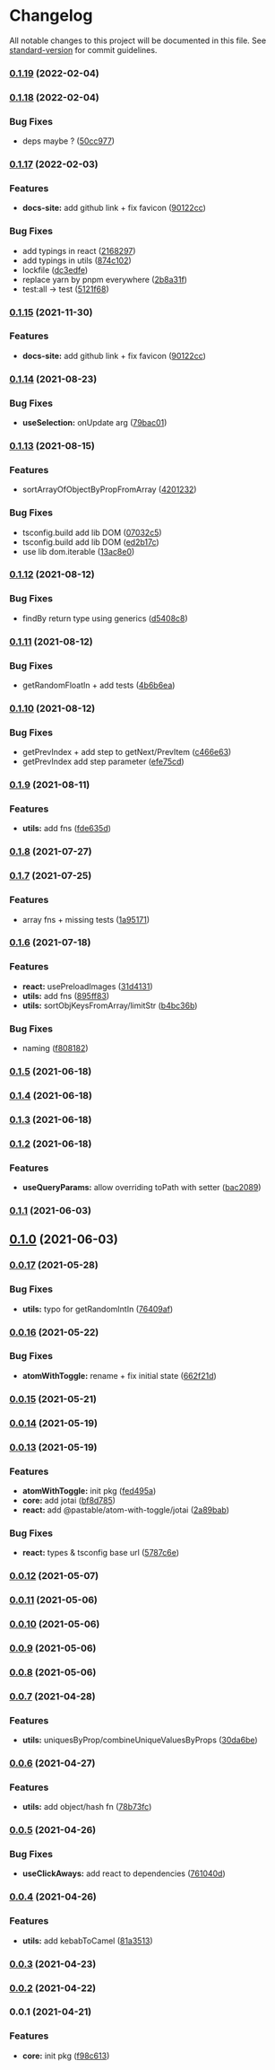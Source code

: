 # Changelog

All notable changes to this project will be documented in this file. See [standard-version](https://github.com/conventional-changelog/standard-version) for commit guidelines.

### [0.1.19](https://github.com/astahmer/pastable/compare/@pastable/core@0.1.18...@pastable/core@0.1.19) (2022-02-04)

### [0.1.18](https://github.com/astahmer/pastable/compare/@pastable/core@0.1.17...@pastable/core@0.1.18) (2022-02-04)


### Bug Fixes

* deps maybe ? ([50cc977](https://github.com/astahmer/pastable/commit/50cc977a604270530d0909009d5784c32014b773))

### [0.1.17](https://github.com/astahmer/pastable/compare/@pastable/core@0.1.14...@pastable/core@0.1.17) (2022-02-03)


### Features

* **docs-site:** add github link + fix favicon ([90122cc](https://github.com/astahmer/pastable/commit/90122cc50a78ed3605decde7f735c1f6e380e9cc))


### Bug Fixes

* add typings in react ([2168297](https://github.com/astahmer/pastable/commit/2168297fd71b18ae02267f81b3da0ee2f72565dd))
* add typings in utils ([874c102](https://github.com/astahmer/pastable/commit/874c10299644bb6134a6bb2d96b2cb28d53fe7fa))
* lockfile ([dc3edfe](https://github.com/astahmer/pastable/commit/dc3edfedee5ce5063904cef6a3c41e2d7f4c6061))
* replace yarn by pnpm everywhere ([2b8a31f](https://github.com/astahmer/pastable/commit/2b8a31f2026b36af1eec185f7ca307ef16496eef))
* test:all -> test ([5121f68](https://github.com/astahmer/pastable/commit/5121f688bef77f99e0268cb6eb134396be4ca785))

### [0.1.15](https://github.com/astahmer/pastable/compare/@pastable/core@0.1.14...@pastable/core@0.1.15) (2021-11-30)


### Features

* **docs-site:** add github link + fix favicon ([90122cc](https://github.com/astahmer/pastable/commit/90122cc50a78ed3605decde7f735c1f6e380e9cc))

### [0.1.14](https://github.com/astahmer/pastable/compare/@pastable/core@0.1.13...@pastable/core@0.1.14) (2021-08-23)


### Bug Fixes

* **useSelection:** onUpdate arg ([79bac01](https://github.com/astahmer/pastable/commit/79bac01cbaaeb86a96ce1c1135aaaedd0ddfb2c8))

### [0.1.13](https://github.com/astahmer/pastable/compare/@pastable/core@0.1.12...@pastable/core@0.1.13) (2021-08-15)


### Features

* sortArrayOfObjectByPropFromArray ([4201232](https://github.com/astahmer/pastable/commit/4201232ef276240d194bf519d793071f5fd1d729))


### Bug Fixes

* tsconfig.build add lib DOM ([07032c5](https://github.com/astahmer/pastable/commit/07032c5776bf038c31832495d767212a9b573c40))
* tsconfig.build add lib DOM ([ed2b17c](https://github.com/astahmer/pastable/commit/ed2b17cec4123846108ea4c26a2a8b7f4e0f0810))
* use lib dom.iterable ([13ac8e0](https://github.com/astahmer/pastable/commit/13ac8e011a1bf997d7fae052c4232a5ffeb5b9ae))

### [0.1.12](https://github.com/astahmer/pastable/compare/@pastable/core@0.1.11...@pastable/core@0.1.12) (2021-08-12)


### Bug Fixes

* findBy return type using generics ([d5408c8](https://github.com/astahmer/pastable/commit/d5408c876bc323e820af59f2e0d756ca18d6698e))

### [0.1.11](https://github.com/astahmer/pastable/compare/@pastable/core@0.1.10...@pastable/core@0.1.11) (2021-08-12)


### Bug Fixes

* getRandomFloatIn + add tests ([4b6b6ea](https://github.com/astahmer/pastable/commit/4b6b6ea71e952d8444dd5070b7abf39e9eb464b9))

### [0.1.10](https://github.com/astahmer/pastable/compare/@pastable/core@0.1.9...@pastable/core@0.1.10) (2021-08-12)


### Bug Fixes

* getPrevIndex + add step to getNext/PrevItem ([c466e63](https://github.com/astahmer/pastable/commit/c466e6338f569241bf7f65ac3b5f6c1bf65f4266))
* getPrevIndex add step parameter ([efe75cd](https://github.com/astahmer/pastable/commit/efe75cdaead4fe0ca213942464d4d5866085e231))

### [0.1.9](https://github.com/astahmer/pastable/compare/@pastable/core@0.1.8...@pastable/core@0.1.9) (2021-08-11)


### Features

* **utils:** add fns ([fde635d](https://github.com/astahmer/pastable/commit/fde635d5a01c95f3d461def41b56707e87693ad2))

### [0.1.8](https://github.com/astahmer/pastable/compare/@pastable/core@0.1.7...@pastable/core@0.1.8) (2021-07-27)

### [0.1.7](https://github.com/astahmer/pastable/compare/@pastable/core@0.1.6...@pastable/core@0.1.7) (2021-07-25)


### Features

* array fns + missing tests ([1a95171](https://github.com/astahmer/pastable/commit/1a95171953dfb6f019ab8599d85024eb02de5068))

### [0.1.6](https://github.com/astahmer/pastable/compare/@pastable/core@0.1.5...@pastable/core@0.1.6) (2021-07-18)


### Features

* **react:** usePreloadImages ([31d4131](https://github.com/astahmer/pastable/commit/31d4131e2a0fefe2d2f83c73b383f8d8de17f2ab))
* **utils:** add fns ([895ff83](https://github.com/astahmer/pastable/commit/895ff83187c00d416528e84a96787d861a863fb9))
* **utils:** sortObjKeysFromArray/limitStr ([b4bc36b](https://github.com/astahmer/pastable/commit/b4bc36b1e4f60386ea4d07105e5a0f8d911f63f7))


### Bug Fixes

* naming ([f808182](https://github.com/astahmer/pastable/commit/f8081826ae43cb22618caa846229d99979181b45))

### [0.1.5](https://github.com/astahmer/pastable/compare/@pastable/core@0.1.4...@pastable/core@0.1.5) (2021-06-18)

### [0.1.4](https://github.com/astahmer/pastable/compare/@pastable/core@0.1.3...@pastable/core@0.1.4) (2021-06-18)

### [0.1.3](https://github.com/astahmer/pastable/compare/@pastable/core@0.1.2...@pastable/core@0.1.3) (2021-06-18)

### [0.1.2](https://github.com/astahmer/pastable/compare/@pastable/core@0.1.1...@pastable/core@0.1.2) (2021-06-18)


### Features

* **useQueryParams:** allow overriding toPath with setter ([bac2089](https://github.com/astahmer/pastable/commit/bac20891d1656489ea2c2c6086e7ce589349496d))

### [0.1.1](https://github.com/astahmer/pastable/compare/@pastable/core@0.1.0...@pastable/core@0.1.1) (2021-06-03)

## [0.1.0](https://github.com/astahmer/pastable/compare/@pastable/core@0.0.17...@pastable/core@0.1.0) (2021-06-03)

### [0.0.17](https://github.com/astahmer/pastable/compare/@pastable/core@0.0.16...@pastable/core@0.0.17) (2021-05-28)


### Bug Fixes

* **utils:** typo for getRandomIntIn ([76409af](https://github.com/astahmer/pastable/commit/76409afc0cd2cf0c408142973df3c13f2e2c837b))

### [0.0.16](https://github.com/astahmer/pastable/compare/@pastable/core@0.0.15...@pastable/core@0.0.16) (2021-05-22)


### Bug Fixes

* **atomWithToggle:** rename + fix initial state ([662f21d](https://github.com/astahmer/pastable/commit/662f21d39089066f1af8d5ee5d46e426b03d50a4))

### [0.0.15](https://github.com/astahmer/pastable/compare/@pastable/core@0.0.14...@pastable/core@0.0.15) (2021-05-21)

### [0.0.14](https://github.com/astahmer/pastable/compare/@pastable/core@0.0.13...@pastable/core@0.0.14) (2021-05-19)

### [0.0.13](https://github.com/astahmer/pastable/compare/@pastable/core@0.0.12...@pastable/core@0.0.13) (2021-05-19)


### Features

* **atomWithToggle:** init pkg ([fed495a](https://github.com/astahmer/pastable/commit/fed495a703ca775bfeefd63d1c4363658e7f1d3f))
* **core:** add jotai ([bf8d785](https://github.com/astahmer/pastable/commit/bf8d785f6a368927777e5c8b595fdadc354c6095))
* **react:** add @pastable/atom-with-toggle/jotai ([2a89bab](https://github.com/astahmer/pastable/commit/2a89babfd89bc8fe554e1edb190325fa1cc2edd6))


### Bug Fixes

* **react:** types & tsconfig base url ([5787c6e](https://github.com/astahmer/pastable/commit/5787c6ee23567c63f8b6d14f2bbe4f6c557118e7))

### [0.0.12](https://github.com/astahmer/pastable/compare/@pastable/core@0.0.11...@pastable/core@0.0.12) (2021-05-07)

### [0.0.11](https://github.com/astahmer/pastable/compare/@pastable/core@0.0.10...@pastable/core@0.0.11) (2021-05-06)

### [0.0.10](https://github.com/astahmer/pastable/compare/@pastable/core@0.0.9...@pastable/core@0.0.10) (2021-05-06)

### [0.0.9](https://github.com/astahmer/pastable/compare/@pastable/core@0.0.8...@pastable/core@0.0.9) (2021-05-06)

### [0.0.8](https://github.com/astahmer/pastable/compare/@pastable/core@0.0.7...@pastable/core@0.0.8) (2021-05-06)

### [0.0.7](https://github.com/astahmer/pastable/compare/@pastable/core@0.0.6...@pastable/core@0.0.7) (2021-04-28)


### Features

* **utils:** uniquesByProp/combineUniqueValuesByProps ([30da6be](https://github.com/astahmer/pastable/commit/30da6be2b51a8880577ba5fa92f268c7a50e59ed))

### [0.0.6](https://github.com/astahmer/pastable/compare/@pastable/core@0.0.5...@pastable/core@0.0.6) (2021-04-27)


### Features

* **utils:** add object/hash fn ([78b73fc](https://github.com/astahmer/pastable/commit/78b73fc88a16345daad17346a4f96dc5fe71fcef))

### [0.0.5](https://github.com/astahmer/pastable/compare/@pastable/core@0.0.4...@pastable/core@0.0.5) (2021-04-26)


### Bug Fixes

* **useClickAways:** add react to dependencies ([761040d](https://github.com/astahmer/pastable/commit/761040d6b347e39ad904735762425af7dabd65c6))

### [0.0.4](https://github.com/astahmer/pastable/compare/@pastable/core@0.0.3...@pastable/core@0.0.4) (2021-04-26)


### Features

* **utils:** add kebabToCamel ([81a3513](https://github.com/astahmer/pastable/commit/81a3513bb0e6575e32191b58604ea64671350fd4))

### [0.0.3](https://github.com/astahmer/pastable/compare/@pastable/core@0.0.2...@pastable/core@0.0.3) (2021-04-23)

### [0.0.2](https://github.com/astahmer/pastable/compare/@pastable/core@0.0.1...@pastable/core@0.0.2) (2021-04-22)

### 0.0.1 (2021-04-21)


### Features

* **core:** init pkg ([f98c613](https://github.com/astahmer/pastable/commit/f98c613bb7d02199c2be071701f0350738e42df1))
